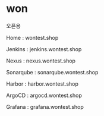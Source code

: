 # won
오픈용

Home : wontest.shop

Jenkins : jenkins.wontest.shop

Nexus : nexus.wontest.shop

Sonarqube : sonarqube.wontest.shop

Harbor : harbor.wontest.shop

ArgoCD : argocd.wontest.shop

Grafana : grafana.wontest.shop

